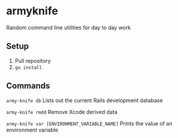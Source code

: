 # armyknife
Random command line utilities for day to day work

## Setup
1.  Pull repository
2.  `go install`

## Commands
`army-knife db`
Lists out the current Rails development database

`army-knife rmdd`
Remove Xcode derived data

`army-knife var [ENVIRONMENT_VARIABLE_NAME]`
Prints the value of an environment variable

